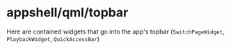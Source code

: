 # appshell/qml/topbar

Here are contained widgets that go into the app's topbar (`SwitchPageWidget`, `PlaybackWidget`, `QuickAccessBar`)